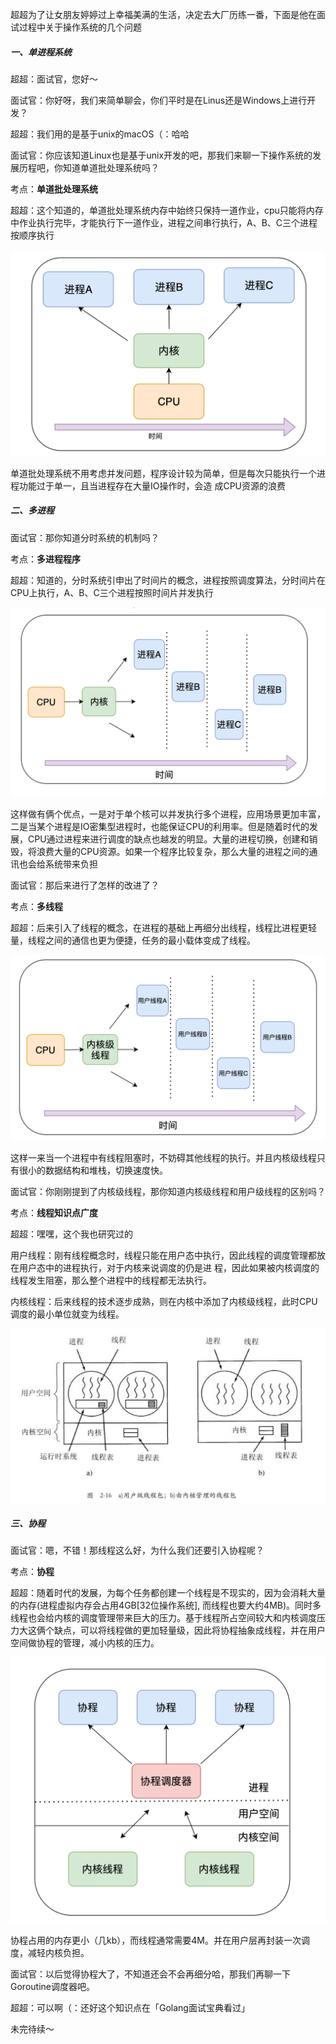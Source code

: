 超超为了让女朋友婷婷过上幸福美满的生活，决定去大厂历练一番，下面是他在面试过程中关于操作系统的几个问题

##### 一、单进程系统

超超：面试官，您好～

面试官：你好呀，我们来简单聊会，你们平时是在Linus还是Windows上进行开发？

超超：我们用的是基于unix的macOS（：哈哈

面试官：你应该知道Linux也是基于unix开发的吧，那我们来聊一下操作系统的发展历程吧，你知道单道批处理系统吗？

考点：**单道批处理系统**

超超：这个知道的，单道批处理系统内存中始终只保持一道作业，cpu只能将内存中作业执行完毕，才能执行下一道作业，进程之间串行执行，A、B、C三个进程按顺序执行

![image-20210412140340898](image-20210412140340898.png)

​	单道批处理系统不用考虑并发问题，程序设计较为简单，但是每次只能执行一个进程功能过于单一，且当进程存在大量IO操作时，会造	成CPU资源的浪费

##### 二、多进程

面试官：那你知道分时系统的机制吗？

考点：**多进程程序**

超超：知道的，分时系统引申出了时间片的概念，进程按照调度算法，分时间片在CPU上执行，A、B、C三个进程按照时间片并发执行

![image-20210412141517022](image-20210412141517022.png)

这样做有俩个优点，一是对于单个核可以并发执行多个进程，应用场景更加丰富，二是当某个进程是IO密集型进程时，也能保证CPU的利用率。但是随着时代的发展，CPU通过进程来进行调度的缺点也越发的明显。大量的进程切换，创建和销毁，将浪费大量的CPU资源。如果一个程序比较复杂，那么大量的进程之间的通讯也会给系统带来负担



面试官：那后来进行了怎样的改进了？

考点：**多线程**

超超：后来引入了线程的概念，在进程的基础上再细分出线程，线程比进程更轻量，线程之间的通信也更为便捷，任务的最小载体变成了线程。

![image-20210412142139641](image-20210412142139641.png)

这样一来当一个进程中有线程阻塞时，不妨碍其他线程的执行。并且内核级线程只有很小的数据结构和堆栈，切换速度快。



面试官：你刚刚提到了内核级线程，那你知道内核级线程和用户级线程的区别吗？

考点：**线程知识点广度**

超超：嘿嘿，这个我也研究过的

用户线程：刚有线程概念时，线程只能在用户态中执行，因此线程的调度管理都放在用户态中的进程执行，对于内核来说调度的仍是进	程，因此如果被内核调度的线程发生阻塞，那么整个进程中的线程都无法执行。

内核线程：后来线程的技术逐步成熟，则在内核中添加了内核级线程，此时CPU调度的最小单位就变为线程。

![image-20210412143252054](image-20210412143252054.png)

##### 三、协程

面试官：嗯，不错！那线程这么好，为什么我们还要引入协程呢？

考点：**协程**

超超：随着时代的发展，为每个任务都创建一个线程是不现实的，因为会消耗大量的内存(进程虚拟内存会占用4GB[32位操作系统], 而线程也要大约4MB)。同时多线程也会给内核的调度管理带来巨大的压力。基于线程所占空间较大和内核调度压力大这俩个缺点，可以将线程做的更加轻量级，因此将协程抽象成线程，并在用户空间做协程的管理，减小内核的压力。

![image-20210412143718495](image-20210412143718495.png)

协程占用的内存更小（几kb），而线程通常需要4M。并在用户层再封装一次调度，减轻内核负担。



面试官：以后觉得协程大了，不知道还会不会再细分哈，那我们再聊一下Goroutine调度器吧。

超超：可以啊（：还好这个知识点在「Golang面试宝典看过」



未完待续～